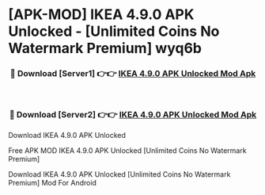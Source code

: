 # [APK-MOD] IKEA 4.9.0 APK Unlocked - [Unlimited Coins No Watermark Premium] wyq6b



<div align="center">
<h3>🔴 Download [Server1] 👉👉 <a href="https://momento.my/?title=IKEA_4.9.0_APK_Unlocked">IKEA 4.9.0 APK Unlocked Mod Apk</a></h3><br>

<h3>🔴 Download [Server2] 👉👉 <a href="https://momento.my/?title=IKEA_4.9.0_APK_Unlocked">IKEA 4.9.0 APK Unlocked Mod Apk</a></h3>
</div>



Download IKEA 4.9.0 APK Unlocked 

Free APK MOD IKEA 4.9.0 APK Unlocked [Unlimited Coins No Watermark Premium]

Download IKEA 4.9.0 APK Unlocked [Unlimited Coins No Watermark Premium] Mod For Android
